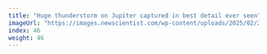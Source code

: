 ```yaml
---
title: "Huge thunderstorm on Jupiter captured in best detail ever seen"
imageUrl: "https://images.newscientist.com/wp-content/uploads/2025/02/21114434/SEI_240560667.jpg?width=788"
index: 46
weight: 46
---
```

